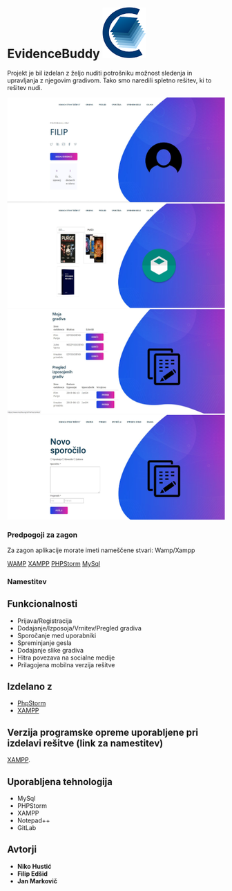 # EvidenceBuddy  ![alt text](Evidence_Izposojenega_Gradiva/img/carta_logo_v2.png)

Projekt je bil izdelan z željo nuditi potrošniku možnost sledenja in upravljanja z njegovim gradivom. Tako smo naredili spletno rešitev, ki to rešitev nudi.

![alt text](Evidence_Izposojenega_Gradiva/img/capture1.JPG)
![alt text](Evidence_Izposojenega_Gradiva/img/Capture2.JPG)
![alt text](Evidence_Izposojenega_Gradiva/img/Capture3.JPG)
![alt text](Evidence_Izposojenega_Gradiva/img/Capture4.JPG)

### Predpogoji za zagon

Za zagon aplikacije morate imeti nameščene stvari:
Wamp/Xampp


[WAMP](http://www.wampserver.com/en/)
[XAMPP](https://www.apachefriends.org/index.html)
[PHPStorm](https://www.jetbrains.com/phpstorm/)
[MySql](https://www.mysql.com/)


### Namestitev


## Funkcionalnosti

* Prijava/Registracija
* Dodajanje/Izposoja/Vrnitev/Pregled gradiva
* Sporočanje med uporabniki
* Spreminjanje gesla
* Dodajanje slike gradiva
* Hitra povezava na socialne medije
* Prilagojena mobilna verzija rešitve

## Izdelano z

* [PhpStorm](https://www.jetbrains.com/phpstorm/)
* [XAMPP](https://www.apachefriends.org/index.html)


## Verzija programske opreme uporabljene pri izdelavi rešitve (link za namestitev)

[XAMPP](https://www.apachefriends.org/download_success.html). 

## Uporabljena tehnologija

* MySql
* PHPStorm
* XAMPP
* Notepad++
* GitLab

## Avtorji

* **Niko Hustić**
* **Filip Edšid**
* **Jan Markovič**